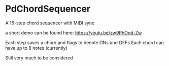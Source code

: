 # PdChordSequencer
A 16-step chord sequencer with MIDI sync

a short demo can be found here:
https://youtu.be/zw9PhOqd-Zw

Each step saves a chord and flags to denote ONs and OFFs
Each chord can have up to 8 notes (currently)

Still very much to be considered
